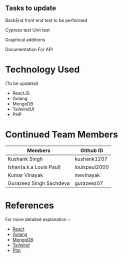 ## Tasks to update
BackEnd front end test to be performed

Cypress test
Unit test

Graphical additions

Documentation For API

# Technology Used
(To be updated)

* ReactJS
* Golang
* MongoDB
* TailwindUI
* PHP

# Continued Team Members

| Members                 | Github ID     |
| ----------------------- | ------------- |
| Kushank Singh           | kushank1207   |
| Ishan(a.k.a Louis Paul) | louispaul2000 |
| Kumar Vinayak           | mevinayak     |
| Gurazeez Singh Sachdeva | gurazeez07    |



# References

For more detailed explanation :-

* [React](https://reactjs.org/)
* [Golang](https://go.dev/doc/)
* [MongoDB](https://docs.mongodb.com/)
* [Tailwind](https://tailwindui.com/documentation)
* [Php](https://php.org/)

